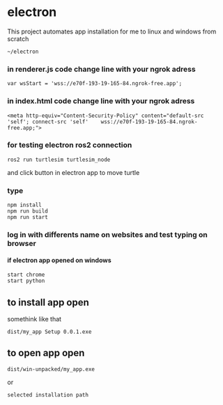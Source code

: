 # electron
This project automates app installation for me to linux and windows from scratch

```
~/electron
```

### in renderer.js code change line with your ngrok adress 

```
var wsStart = 'wss://e70f-193-19-165-84.ngrok-free.app';
```

### in index.html code change line with your ngrok adress 

```
<meta http-equiv="Content-Security-Policy" content="default-src 'self'; connect-src 'self'    wss://e70f-193-19-165-84.ngrok-free.app;">
```
### for testing electron ros2 connection

```
ros2 run turtlesim turtlesim_node
```

and click button in electron app to move turtle

### type

```
npm install
npm run build
npm run start
```

### log in with differents name on websites and test typing on browser

#### if electron app opened on windows

```
start chrome
start python
```

## to install app open 

somethink like that

`dist/my_app Setup 0.0.1.exe`

## to open app open

`dist/win-unpacked/my_app.exe`

or

`selected installation path`


